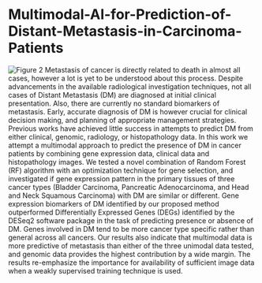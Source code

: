 # Multimodal-AI-for-Prediction-of-Distant-Metastasis-in-Carcinoma-Patients
![Figure 2](https://user-images.githubusercontent.com/129694279/229403898-c053aecd-39ef-4c19-a943-d27f81f7a702.jpg)
Metastasis of cancer is directly related to death in almost all cases, however a lot is yet to be understood about this process. Despite advancements in the available radiological investigation techniques, not all cases of Distant Metastasis (DM) are diagnosed at initial clinical presentation. Also, there are currently no standard biomarkers of metastasis. Early, accurate diagnosis of DM is however crucial for clinical decision making, and planning of appropriate management strategies. Previous works have achieved little success in attempts to predict DM from either clinical, genomic, radiology, or histopathology data. In this work we attempt a multimodal approach to predict the presence of DM in cancer patients by combining gene expression data, clinical data and histopathology images. We tested a novel combination of Random Forest (RF) algorithm with an optimization technique for gene selection, and investigated if gene expression pattern in the primary tissues of three cancer types (Bladder Carcinoma, Pancreatic Adenocarcinoma, and Head and Neck Squamous Carcinoma) with DM are similar or different. Gene expression biomarkers of DM identified by our proposed method outperformed Differentially Expressed Genes (DEGs) identified by the DESeq2 software package in the task of predicting presence or absence of DM. Genes involved in DM tend to be more cancer type specific rather than general across all cancers. Our results also indicate that multimodal data is more predictive of metastasis than either of the three unimodal data tested, and genomic data provides the highest contribution by a wide margin. The results re-emphasize the importance for availability of sufficient image data when a weakly supervised training technique is used. 
